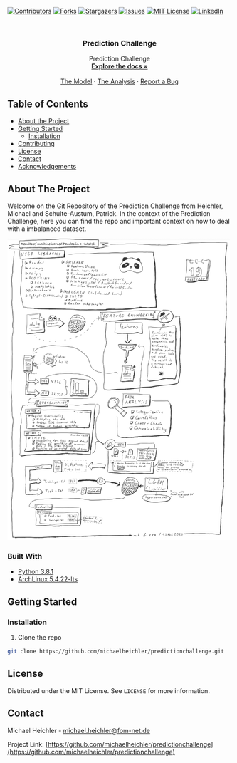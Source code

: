 <!--
*** Thanks for checking out this README Template. If you have a suggestion that would
*** make this better, please fork the repo and create a pull request or simply open
*** an issue with the tag "enhancement".
*** Thanks again! Now go create something AMAZING! :D
***
***
***
*** To avoid retyping too much info. Do a search and replace for the following:
*** github_username, repo, twitter_handle, email
-->





<!-- PROJECT SHIELDS -->
<!--
*** I'm using markdown "reference style" links for readability.
*** Reference links are enclosed in brackets [ ] instead of parentheses ( ).
*** See the bottom of this document for the declaration of the reference variables
*** for contributors-url, forks-url, etc. This is an optional, concise syntax you may use.
*** https://www.markdownguide.org/basic-syntax/#reference-style-links
-->
[![Contributors][contributors-shield]][contributors-url]
[![Forks][forks-shield]][forks-url]
[![Stargazers][stars-shield]][stars-url]
[![Issues][issues-shield]][issues-url]
[![MIT License][license-shield]][license-url]
[![LinkedIn][linkedin-shield]][linkedin-url]



<!-- PROJECT LOGO -->
<br />
<p align="center">
  <a href="https://github.com/michaelheichler/predictionchallenge">
  </a>

  <h3 align="center">Prediction Challenge</h3>

  <p align="center">
    Prediction Challenge
    <br />
    <a href="https://github.com/michaelheichler/predictionchallenge"><strong>Explore the docs »</strong></a>
    <br />
    <br />
    <a href="https://github.com/michaelheichler/predictionchallenge/blob/master/PredictionChallenge_Model.ipynb">The Model</a>
    ·
    <a href="https://github.com/michaelheichler/predictionchallenge/blob/master/DataAnalysis.ipynb">The Analysis</a>
    ·
    <a href="https://github.com/michaelheichler/predictionchallenge/issues">Report a Bug</a>
  </p>
</p>



<!-- TABLE OF CONTENTS -->
## Table of Contents

* [About the Project](#about-the-project)
* [Getting Started](#getting-started)
  * [Installation](#installation)
* [Contributing](#contributing)
* [License](#license)
* [Contact](#contact)
* [Acknowledgements](#acknowledgements)



<!-- ABOUT THE PROJECT -->
## About The Project

Welcome on the Git Repository of the Prediction Challenge from Heichler, Michael and Schulte-Austum, Patrick.
In the context of the Prediction Challenge, here you can find the repo and important context on how to deal with a imbalanced dataset.

<img src="PredictionChallenge_OurConceptInANutshell.png" alt="In a Nutshell" width="500">

### Built With

* [Python 3.8.1]()
* [ArchLinux 5.4.22-lts]()


<!-- GETTING STARTED -->
## Getting Started

### Installation
 
1. Clone the repo
```sh
git clone https://github.com/michaelheichler/predictionchallenge.git
```

<!-- LICENSE -->
## License

Distributed under the MIT License. See `LICENSE` for more information.

<!-- CONTACT -->
## Contact

Michael Heichler - michael.heichler@fom-net.de

Project Link: [https://github.com/michaelheichler/predictionchallenge](https://github.com/michaelheichler/predictionchallenge)



<!-- MARKDOWN LINKS & IMAGES -->
<!-- https://www.markdownguide.org/basic-syntax/#reference-style-links -->
[contributors-shield]: https://img.shields.io/github/contributors/michaelheichler/predictionchallenge.svg?style=flat-square
[contributors-url]: https://github.com/michaelheichler/predictionchallenge/graphs/contributors
[forks-shield]: https://img.shields.io/github/forks/michaelheichler/predictionchallenge.svg?style=flat-square
[forks-url]: https://github.com/michaelheichler/predictionchallenge//network/members
[stars-shield]: https://img.shields.io/github/stars/michaelheichler/predictionchallenge.svg?style=flat-square
[stars-url]: https://github.com/michaelheichler/predictionchallenge/stargazers
[issues-shield]: https://img.shields.io/github/issues/michaelheichler/predictionchallenge.svg?style=flat-square
[issues-url]: https://github.com/michaelheichler/predictionchallenge/issues
[license-shield]: https://img.shields.io/github/license/michaelheichler/predictionchallenge.svg?style=flat-square
[license-url]: https://github..com/michaelheichler/predictionchallenge/blob/master/LICENSE.txt
[linkedin-shield]: https://img.shields.io/badge/-LinkedIn-black.svg?style=flat-square&logo=linkedin&colorB=555
[linkedin-url]: https://www.linkedin.com/in/michael-heichler-8b5616192/
[product-screenshot]: PredictionChallenge_OurConceptInANutshell.png

